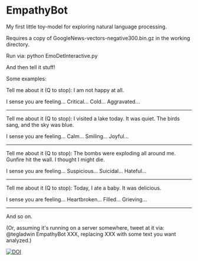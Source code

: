 # EmpathyBot
My first little toy-model for exploring natural language processing.

Requires a copy of GoogleNews-vectors-negative300.bin.gz in the working directory.

Run via: python EmoDetInteractive.py

And then tell it stuff!

Some examples:

Tell me about it (Q to stop): I am not happy at all.

I sense you are feeling... Critical... Cold... Aggravated...

---

Tell me about it (Q to stop): I visited a lake today. It was quiet. The birds sang, and the sky was blue.

I sense you are feeling... Calm... Smiling... Joyful...

---

Tell me about it (Q to stop): The bombs were exploding all around me. Gunfire hit the wall. I thought I might die.

I sense you are feeling... Suspicious... Suicidal... Hateful...

---

Tell me about it (Q to stop): Today, I ate a baby. It was delicious.

I sense you are feeling... Heartbroken... Filled... Grieving...

---

And so on.

(Or, assuming it's running on a server somewhere, tweet at it via: @tegladwin EmpathyBot XXX, replacing XXX with some text you want analyzed.)

[![DOI](https://zenodo.org/badge/264995353.svg)](https://zenodo.org/badge/latestdoi/264995353)
